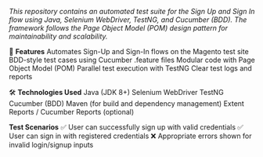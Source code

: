 _This repository contains an automated test suite for the Sign Up and Sign In flow using Java, Selenium WebDriver, TestNG, and Cucumber (BDD). The framework follows the Page Object Model (POM) design pattern for maintainability and scalability._

🚀 **Features**
Automates Sign-Up and Sign-In flows on the Magento test site
BDD-style test cases using Cucumber .feature files
Modular code with Page Object Model (POM)
Parallel test execution with TestNG
Clear test logs and reports

🛠️ **Technologies Used**
Java (JDK 8+)
Selenium WebDriver
TestNG
Cucumber (BDD)
Maven (for build and dependency management)
Extent Reports / Cucumber Reports (optional)

**Test Scenarios**
✅ User can successfully sign up with valid credentials
✅ User can sign in with registered credentials
❌ Appropriate errors shown for invalid login/signup inputs

